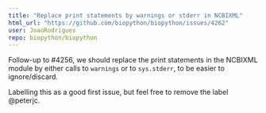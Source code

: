 ```yaml
---
title: "Replace print statements by warnings or stderr in NCBIXML"
html_url: "https://github.com/biopython/biopython/issues/4262"
user: JoaoRodrigues
repo: biopython/biopython
---
```


Follow-up to #4256, we should replace the print statements in the NCBIXML module by either calls to `warnings` or to `sys.stderr`, to be easier to ignore/discard.

Labelling this as a good first issue, but feel free to remove the label @peterjc.
